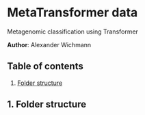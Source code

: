 # MetaTransformer data
Metagenomic classification using Transformer

**Author**: Alexander Wichmann

## Table of contents
1. [Folder structure](#1-folder-structure)


## 1. Folder structure 
